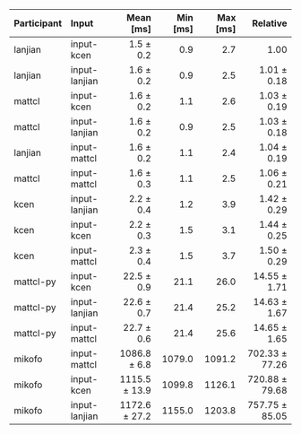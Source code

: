 | Participant | Input | Mean [ms] | Min [ms] | Max [ms] | Relative |
|:---|:---|---:|---:|---:|---:|
| lanjian | input-kcen | 1.5 ± 0.2 | 0.9 | 2.7 | 1.00 |
| lanjian | input-lanjian | 1.6 ± 0.2 | 0.9 | 2.5 | 1.01 ± 0.18 |
| mattcl | input-kcen | 1.6 ± 0.2 | 1.1 | 2.6 | 1.03 ± 0.19 |
| mattcl | input-lanjian | 1.6 ± 0.2 | 0.9 | 2.5 | 1.03 ± 0.18 |
| lanjian | input-mattcl | 1.6 ± 0.2 | 1.1 | 2.4 | 1.04 ± 0.19 |
| mattcl | input-mattcl | 1.6 ± 0.3 | 1.1 | 2.5 | 1.06 ± 0.21 |
| kcen | input-lanjian | 2.2 ± 0.4 | 1.2 | 3.9 | 1.42 ± 0.29 |
| kcen | input-kcen | 2.2 ± 0.3 | 1.5 | 3.1 | 1.44 ± 0.25 |
| kcen | input-mattcl | 2.3 ± 0.4 | 1.5 | 3.7 | 1.50 ± 0.29 |
| mattcl-py | input-kcen | 22.5 ± 0.9 | 21.1 | 26.0 | 14.55 ± 1.71 |
| mattcl-py | input-lanjian | 22.6 ± 0.7 | 21.4 | 25.2 | 14.63 ± 1.67 |
| mattcl-py | input-mattcl | 22.7 ± 0.6 | 21.4 | 25.6 | 14.65 ± 1.65 |
| mikofo | input-mattcl | 1086.8 ± 6.8 | 1079.0 | 1091.2 | 702.33 ± 77.26 |
| mikofo | input-kcen | 1115.5 ± 13.9 | 1099.8 | 1126.1 | 720.88 ± 79.68 |
| mikofo | input-lanjian | 1172.6 ± 27.2 | 1155.0 | 1203.8 | 757.75 ± 85.05 |
